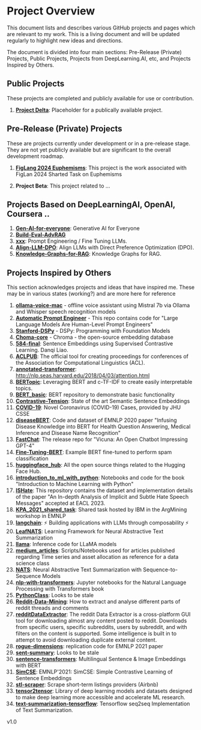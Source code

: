 # Project Overview

This document lists and describes various GitHub projects and pages which are relevant to my work. This is a living document and will be updated regularly to highlight new ideas and directions.

The document is divided into four main sections: Pre-Release (Private) Projects, Public Projects, Projects from DeepLearning.AI, etc, and Projects Inspired by Others.

## Public Projects

These projects are completed and publicly available for use or contribution.

1. **[Project Delta](https://github.com/BoilerToad/projectTBD)**: Placeholder for a publically available project.

## Pre-Release (Private) Projects

These are projects currently under development or in a pre-release stage. They are not yet publicly available but are significant to the overall development roadmap.

1. **[FigLang 2024 Euphemisms](https://github.com/BoilerToad/FigLang-2024-Euphemism)**: This project is the work associated with FigLan 2024 Sharted Task on Euphemisms

2. **Project Beta**: This project related to ...

## Projects Based on DeepLearningAI, OpenAI, Coursera ..

1. **[Gen-AI-for-everyone](https://github.com/BoilerToad/Gen-AI-for-everyone)**: Generative AI for Everyone
2. **[Build-Eval-AdvRAG](https://github.com/BoilerToad/Build-Eval-AdvRAG)**
3. **[xxx](https://github.com/BoilerToad/xxx)**: Prompt Engineering / Fine Tuning LLMs.
4. **[Align-LLM-DPO](https://github.com/BoilerToad/Align-LLM-DPO)**: Align LLMs with Direct Preference Optimization (DPO).
5. **[Knowledge-Graphs-for-RAG](https://github.com/BoilerToad/Knowledge-Graphs-for-RAG)**: Knowledge Graphs for RAG.

## Projects Inspired by Others

This section acknowledges projects and ideas that have inspired me. These may be in various states (working?) and are more here for reference

1.  **[ollama-voice-mac](https://github.com/BoilerToad/ollama-voice-mac)** - offline voice assistant using Mistral 7b via Ollama and Whisper speech recognition models
2.  **[Automatic Prompt Engineer](https://github.com/BoilerToad/automatic_prompt_engineer)** - This repo contains code for "Large Language Models Are Human-Level Prompt Engineers" 
3.  **[Stanford-DSPy](https://github.com/BoilerToad/Stanford-DSPy)** - DSPy: Programming with Foundation Models
4.  **[Choma-core](https://github.com/BoilerToad/chroma-core)** - Chroma - the open-source embedding database
5.  **[584-final](https://github.com/BoilerToad/584-final)**: Sentence Embeddings using Supervised Contrastive Learning. Danqi Liao.
6.  **[ACLPUB](https://github.com/BoilerToad/ACLPUB)**: The official tool for creating proceedings for conferences of the Association for Computational Linguistics (ACL).
7.  **[annotated-transformer](https://github.com/BoilerToad/annotated-transformer)**: http://nlp.seas.harvard.edu/2018/04/03/attention.html
8.  **[BERTopic](https://github.com/BoilerToad/BERTopic)**: Leveraging BERT and c-TF-IDF to create easily interpretable topics. 
9.  **[BERT_basic](https://github.com/BoilerToad/BERT_basic)**: BERT repository to demonstrate basic functionality
10.  **[Contrastive-Tension](https://github.com/BoilerToad/Contrastive-Tension)**: State of the art Semantic Sentence Embeddings
11.  **[COVID-19](https://github.com/BoilerToad/COVID-19)**: Novel Coronavirus (COVID-19) Cases, provided by JHU CSSE
12.  **[diseaseBERT](https://github.com/BoilerToad/diseaseBERT)**: Code and dataset of EMNLP 2020 paper "Infusing Disease Knowledge into BERT for Health Question Answering, Medical Inference and Disease Name Recognition"
13.  **[FastChat](https://github.com/BoilerToad/FastChat)**: The release repo for "Vicuna: An Open Chatbot Impressing GPT-4"
14. **[Fine-Tuning-BERT](https://github.com/BoilerToad/Fine-Tuning-BERT)**: Example BERT fine-tuned to perform spam classification
15. **[huggingface_hub](https://github.com/BoilerToad/huggingface_hub)**: All the open source things related to the Hugging Face Hub.
16. **[introduction_to_ml_with_python](https://github.com/BoilerToad/introduction_to_ml_with_python)**: Notebooks and code for the book "Introduction to Machine Learning with Python"
17. **[ISHate](https://github.com/BoilerToad/ISHate)**: This repository contains the dataset and implementation details of the paper "An In-depth Analysis of Implicit and Subtle Hate Speech Messages" accepted at EACL 2023.
18. **[KPA_2021_shared_task](https://github.com/BoilerToad/KPA_2021_shared_task)**: Shared task hosted by IBM in the ArgMining workshop in EMNLP
19. **[langchain](https://github.com/BoilerToad/langchain)**: ⚡ Building applications with LLMs through composability ⚡
20. **[LeafNATS](https://github.com/BoilerToad/LeafNATS)**: Learning Framework for Neural Abstractive Text Summarization
21. **[llama](https://github.com/BoilerToad/llama)**: Inference code for LLaMA models
22. **[medium_articles](https://github.com/BoilerToad/medium_articles)**: Scripts/Notebooks used for articles published regarding Time series and asset allocation as reference for a data science class
23. **[NATS](https://github.com/BoilerToad/NATS)**: Neural Abstractive Text Summarization with Sequence-to-Sequence Models
24. **[nlp-with-transformers](https://github.com/BoilerToad/nlp-with-transformers)**: Jupyter notebooks for the Natural Language Processing with Transformers book
25. **[PythonClass](https://github.com/BoilerToad/PythonClass)**: Looks to be stale
26. **[Reddit-Data-Mining](https://github.com/BoilerToad/Reddit-Data-Mining)**: How to extract and analyse different parts of reddit threads and comments
27. **[redditDataExtractor](https://github.com/BoilerToad/redditDataExtractor)**: The reddit Data Extractor is a cross-platform GUI tool for downloading almost any content posted to reddit. Downloads from specific users, specific subreddits, users by subreddit, and with filters on the content is supported. Some intelligence is built in to attempt to avoid downloading duplicate external content.
28. **[rogue-dimensions](https://github.com/BoilerToad/rogue-dimensions)**: replication code for EMNLP 2021 paper
29. **[sent-summary](https://github.com/BoilerToad/sent-summary)**: Looks to be stale
30. **[sentence-transformers](https://github.com/BoilerToad/sentence-transformers)**: Multilingual Sentence & Image Embeddings with BERT
31. **[SimCSE](https://github.com/BoilerToad/SimCSE)**: EMNLP'2021: SimCSE: Simple Contrastive Learning of Sentence Embeddings
32. **[stl-scraper](https://github.com/BoilerToad/stl-scraper)**: Scrape short-term listings providers (Airbnb)
33. **[tensor2tensor](https://github.com/BoilerToad/tensor2tensor)**: Library of deep learning models and datasets designed to make deep learning more accessible and accelerate ML research.
34. **[text-summarization-tensorflow](https://github.com/BoilerToad/text-summarization-tensorflow)**: Tensorflow seq2seq Implementation of Text Summarization.

v1.0
